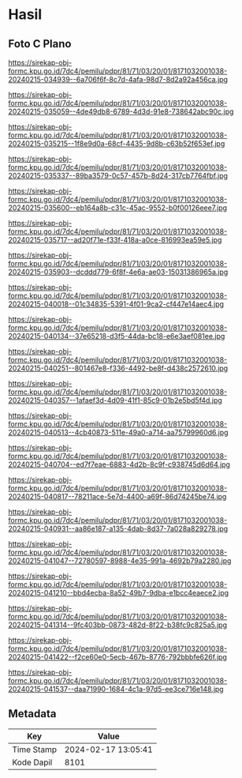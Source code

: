 # Hasil

## Foto C Plano

https://sirekap-obj-formc.kpu.go.id/7dc4/pemilu/pdpr/81/71/03/20/01/8171032001038-20240215-034939--6a706f6f-8c7d-4afa-98d7-8d2a92a456ca.jpg

https://sirekap-obj-formc.kpu.go.id/7dc4/pemilu/pdpr/81/71/03/20/01/8171032001038-20240215-035059--4de49db8-6789-4d3d-91e8-738642abc90c.jpg

https://sirekap-obj-formc.kpu.go.id/7dc4/pemilu/pdpr/81/71/03/20/01/8171032001038-20240215-035215--1f8e9d0a-68cf-4435-9d8b-c63b52f653ef.jpg

https://sirekap-obj-formc.kpu.go.id/7dc4/pemilu/pdpr/81/71/03/20/01/8171032001038-20240215-035337--89ba3579-0c57-457b-8d24-317cb7764fbf.jpg

https://sirekap-obj-formc.kpu.go.id/7dc4/pemilu/pdpr/81/71/03/20/01/8171032001038-20240215-035600--eb164a8b-c31c-45ac-9552-b0f00126eee7.jpg

https://sirekap-obj-formc.kpu.go.id/7dc4/pemilu/pdpr/81/71/03/20/01/8171032001038-20240215-035717--ad20f71e-f33f-418a-a0ce-816993ea59e5.jpg

https://sirekap-obj-formc.kpu.go.id/7dc4/pemilu/pdpr/81/71/03/20/01/8171032001038-20240215-035903--dcddd779-6f8f-4e6a-ae03-15031386965a.jpg

https://sirekap-obj-formc.kpu.go.id/7dc4/pemilu/pdpr/81/71/03/20/01/8171032001038-20240215-040018--01c34835-5391-4f01-9ca2-cf447e14aec4.jpg

https://sirekap-obj-formc.kpu.go.id/7dc4/pemilu/pdpr/81/71/03/20/01/8171032001038-20240215-040134--37e65218-d3f5-44da-bc18-e6e3aef081ee.jpg

https://sirekap-obj-formc.kpu.go.id/7dc4/pemilu/pdpr/81/71/03/20/01/8171032001038-20240215-040251--801467e8-f336-4492-be8f-d438c2572610.jpg

https://sirekap-obj-formc.kpu.go.id/7dc4/pemilu/pdpr/81/71/03/20/01/8171032001038-20240215-040357--1afaef3d-4d09-41f1-85c9-01b2e5bd5f4d.jpg

https://sirekap-obj-formc.kpu.go.id/7dc4/pemilu/pdpr/81/71/03/20/01/8171032001038-20240215-040513--4cb40873-511e-49a0-a714-aa75799960d6.jpg

https://sirekap-obj-formc.kpu.go.id/7dc4/pemilu/pdpr/81/71/03/20/01/8171032001038-20240215-040704--ed7f7eae-6883-4d2b-8c9f-c938745d6d64.jpg

https://sirekap-obj-formc.kpu.go.id/7dc4/pemilu/pdpr/81/71/03/20/01/8171032001038-20240215-040817--78211ace-5e7d-4400-a69f-86d74245be74.jpg

https://sirekap-obj-formc.kpu.go.id/7dc4/pemilu/pdpr/81/71/03/20/01/8171032001038-20240215-040931--aa86e187-a135-4dab-8d37-7a028a829278.jpg

https://sirekap-obj-formc.kpu.go.id/7dc4/pemilu/pdpr/81/71/03/20/01/8171032001038-20240215-041047--72780597-8988-4e35-991a-4692b79a2280.jpg

https://sirekap-obj-formc.kpu.go.id/7dc4/pemilu/pdpr/81/71/03/20/01/8171032001038-20240215-041210--bbd4ecba-8a52-49b7-9dba-e1bcc4eaece2.jpg

https://sirekap-obj-formc.kpu.go.id/7dc4/pemilu/pdpr/81/71/03/20/01/8171032001038-20240215-041314--9fc403bb-0873-482d-8f22-b38fc9c825a5.jpg

https://sirekap-obj-formc.kpu.go.id/7dc4/pemilu/pdpr/81/71/03/20/01/8171032001038-20240215-041422--f2ce60e0-5ecb-467b-8776-792bbbfe626f.jpg

https://sirekap-obj-formc.kpu.go.id/7dc4/pemilu/pdpr/81/71/03/20/01/8171032001038-20240215-041537--daa71990-1684-4c1a-97d5-ee3ce716e148.jpg


## Metadata

| Key        | Value               |
| ---------- | ------------------- |
| Time Stamp | 2024-02-17 13:05:41 |
| Kode Dapil | 8101                |



